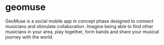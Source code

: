 # geomuse
GeoMuse is a social mobile app in concept phase designed to connect musicians and stimulate collaboration. Imagine being able to find other musicians in your area, play together, form bands and share your musical journey with the world.
